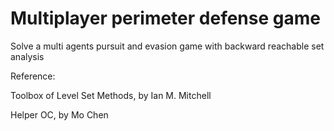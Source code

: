 # Multiplayer perimeter defense game
 Solve a multi agents pursuit and evasion game with backward reachable set analysis

Reference:

Toolbox of Level Set Methods, by Ian M. Mitchell

Helper OC, by Mo Chen

